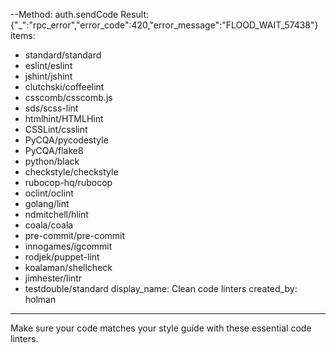 --Method: auth.sendCode
Result: {"_":"rpc_error","error_code":420,"error_message":"FLOOD_WAIT_57438"}
items:
 - standard/standard
 - eslint/eslint
 - jshint/jshint
 - clutchski/coffeelint
 - csscomb/csscomb.js
 - sds/scss-lint
 - htmlhint/HTMLHint
 - CSSLint/csslint
 - PyCQA/pycodestyle
 - PyCQA/flake8
 - python/black
 - checkstyle/checkstyle
 - rubocop-hq/rubocop
 - oclint/oclint
 - golang/lint
 - ndmitchell/hlint
 - coala/coala
 - pre-commit/pre-commit
 - innogames/igcommit
 - rodjek/puppet-lint
 - koalaman/shellcheck
 - jimhester/lintr
 - testdouble/standard
display_name: Clean code linters
created_by: holman
---
Make sure your code matches your style guide with these essential code linters.

